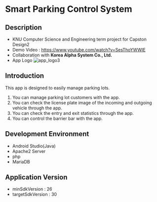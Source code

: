 # Smart Parking Control System

## Description
- KNU Computer Science and Engineering term project for Capston Design2
- Demo Video : https://www.youtube.com/watch?v=SesThoYWWIE <br />
- Collaboration with **Korea Alpha System Co., Ltd.**
- App Logo ![app_logo3](https://user-images.githubusercontent.com/57633459/140753794-b79369e7-ac0e-4b19-b299-5d4771b7b2af.png)

## Introduction
This app is designed to easily manage parking lots.
1. You can manage parking lot customers with the app.
2. You can check the license plate image of the incoming and outgoing vehicle through the app.
3. You can check the entry and exit statistics through the app.
4. You can control the barrier bar with the app.

## Development Environment
- Android Studio(Java)
- Apache2 Server
- php
- MariaDB

## Application Version
- minSdkVersion : 26
- targetSdkVersion : 30


